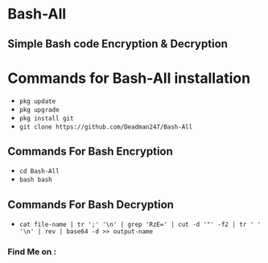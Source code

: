 # Bash-All

## Simple Bash code Encryption & Decryption

# Commands for Bash-All installation

<ul><li><code>pkg update</code></li><li><code>pkg upgrade</code></li><li><code>pkg install git</code></li><li><code>git clone https://github.com/Deadman247/Bash-All</code></li>
</ul>

## Commands For Bash Encryption

<ul><li><code>cd Bash-All</code></li><li><code>bash bash</code></li></ul>

## Commands For Bash Decryption

<ul><li><code>cat file-name | tr ';' '\n' | grep 'RzE=' | cut -d '"' -f2 | tr ' ' '\n' | rev | base64 -d >> output-name</code></li></ul>
<!-- wp:heading {"level":3} -->
<h3><a href="https://github.com/Deadman247/Fb#find-me-on-"></a>Find Me on :</h3>
<!-- /wp:heading -->


<!-- wp:image {"linkDestination":"custom"} -->
<figure class="wp-block-image"><a href="https://github.com/Deadman247"><img src="https://camo.githubusercontent.com/740544dc577adf295c72af4ef4ef0914572ab834aeb7798c661280b45efd1b0b/68747470733a2f2f696d672e736869656c64732e696f2f62616467652f4769746875622d446561642d2d4d616e2d677265656e3f7374796c653d666f722d7468652d6261646765266c6f676f3d676974687562" alt=""/></a></figure>
<!-- /wp:image -->

<!-- wp:image {"linkDestination":"custom"} -->
<figure class="wp-block-image"><a href="https://www.facebook.com/DeadManGrayHat"><img src="https://camo.githubusercontent.com/eb0f9023a7fdcb81d2cad7b47a49b3b756b5eaf9f169f171a31f87433b628e86/68747470733a2f2f696d672e736869656c64732e696f2f62616467652f46616365626f6f6b2d446561642d2d4d616e2d7265643f7374796c653d666f722d7468652d6261646765266c6f676f3d46616365626f6f6b" alt=""/></a></figure>
<!-- /wp:image -->

<!-- wp:image {"linkDestination":"custom"} -->
<figure class="wp-block-image"><a href="https://m.me/DeadManGrayHat"><img src="https://camo.githubusercontent.com/b3f996a015fec9ec20f55759a6e7dc9ad46009d05cbf627bf8867a357cc3079a/68747470733a2f2f696d672e736869656c64732e696f2f62616467652f4d657373656e6765722d446561642d2d4d616e2d626c75653f7374796c653d666f722d7468652d6261646765266c6f676f3d4d657373656e676572" alt=""/></a></figure>
<!-- /wp:image -->
